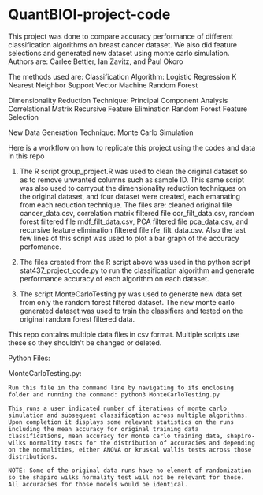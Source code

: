 # QuantBIOI-project-code
This project was done to compare accuracy performance of different classification algorithms on breast cancer dataset. We also did feature selections and generated new dataset using monte carlo simulation.
Authors are: Carlee Bettler, Ian Zavitz, and Paul Okoro

The methods used are:
Classification Algorithm:
Logistic Regression
K Nearest Neighbor
Support Vector Machine
Random Forest

Dimensionality Reduction Technique:
Principal Component Analysis
Correlational Matrix
Recursive Feature Elimination
Random Forest Feature Selection

New Data Generation Technique:
Monte Carlo Simulation

Here is a workflow on how to replicate this project using the codes and data in this repo

1. The R script group_project.R was used to clean the original dataset so as to remove unwanted columns such as sample ID. This same script was also used to carryout the dimensionality reduction techniques on the original dataset, and four dataset were created, each emanating from each reduction technique. The files are: cleaned original file cancer_data.csv, correlation matrix filtered file cor_filt_data.csv, random forest filtered file rndf_filt_data.csv, PCA filtered file pca_data.csv, and recursive feature elimination filtered file rfe_filt_data.csv. Also the last few lines of this script was used to plot a bar graph of the accuracy perfomance.

2. The files created from the R script above was used in the python script stat437_project_code.py to run the classification algorithm and generate performance accuracy of each algorithm on each dataset.

3. The script MonteCarloTesting.py was used to generate new data set from only the random forest filtered dataset. The new monte carlo generated dataset was used to train the classifiers and tested on the original random forest filtered data. 



This repo contains multiple data files in csv format. Multiple scripts use these so they shouldn't be changed or deleted. 

Python Files:

MonteCarloTesting.py: 

	Run this file in the command line by navigating to its enclosing folder and running the command: python3 MonteCarloTesting.py

	This runs a user indicated number of iterations of monte carlo simulation and subsequent classification across multiple algorithms. Upon completion it displays some relevant statistics on the runs including the mean accuracy for original training data classifications, mean accuracy for monte carlo training data, shapiro-wilks normality tests for the distribution of accuracies and depending on the normalities, either ANOVA or kruskal wallis tests across those distributions. 

	NOTE: Some of the original data runs have no element of randomization so the shapiro wilks normality test will not be relevant for those. All accuracies for those models would be identical. 

